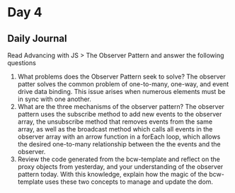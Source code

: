 # Day 4

## Daily Journal
Read Advancing with JS > The Observer Pattern and answer the following questions
1. What problems does the Observer Pattern seek to solve?
The observer patter solves the common problem of one-to-many, one-way, and event drive data binding. This issue arises when numerous elements must be in sync with one another.
2. What are the three mechanisms of the observer pattern?
The observer pattern uses the subscribe method to add new events to the observer array, the unsubscribe method that removes events from the same array, as well as the broadcast method which calls all events in the observer array with an arrow function in a forEach loop, which allows the desired one-to-many relationship between the the events and the observer.
3. Review the code generated from the bcw-template and reflect on the proxy objects from yesterday, and your understanding of the observer pattern today. With this knowledge, explain how the magic of the bcw-template uses these two concepts to manage and update the dom.
